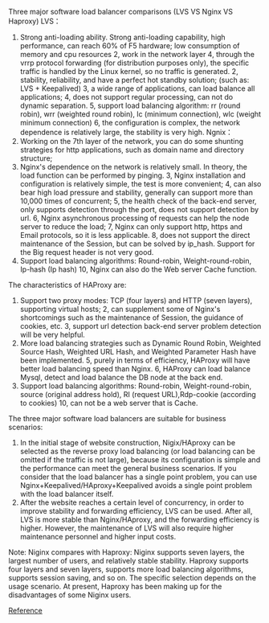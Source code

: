 Three major software load balancer comparisons (LVS VS Nginx VS Haproxy)
LVS：
1. Strong anti-loading ability. Strong anti-loading capability, high performance, can reach 60% of F5 hardware; low consumption of memory and cpu resources
2, work in the network layer 4, through the vrrp protocol forwarding (for distribution purposes only), the specific traffic is handled by the Linux kernel, so no traffic is generated.
2, stability, reliability, and have a perfect hot standby solution; (such as: LVS + Keepalived)
3, a wide range of applications, can load balance all applications;
4, does not support regular processing, can not do dynamic separation.
5, support load balancing algorithm: rr (round robin), wrr (weighted round robin), lc (minimum connection), wlc (weight minimum connection)
6, the configuration is complex, the network dependence is relatively large, the stability is very high.
Ngnix：
1. Working on the 7th layer of the network, you can do some shunting strategies for http applications, such as domain name and directory structure;
2. Nginx's dependence on the network is relatively small. In theory, the load function can be performed by pinging.
3, Nginx installation and configuration is relatively simple, the test is more convenient;
4, can also bear high load pressure and stability, generally can support more than 10,000 times of concurrent;
5, the health check of the back-end server, only supports detection through the port, does not support detection by url.
6, Nginx asynchronous processing of requests can help the node server to reduce the load;
7, Nginx can only support http, https and Email protocols, so it is less applicable.
8, does not support the direct maintenance of the Session, but can be solved by ip_hash. Support for the Big request header is not very good.
9. Support load balancing algorithms: Round-robin, Weight-round-robin, Ip-hash (Ip hash)
10, Nginx can also do the Web server Cache function.
 
The characteristics of HAProxy are:
1. Support two proxy modes: TCP (four layers) and HTTP (seven layers), supporting virtual hosts;
2, can supplement some of Nginx's shortcomings such as the maintenance of Session, the guidance of cookies, etc.
3, support url detection back-end server problem detection will be very helpful.
4. More load balancing strategies such as Dynamic Round Robin, Weighted Source Hash, Weighted URL Hash, and Weighted Parameter Hash have been implemented.
5, purely in terms of efficiency, HAProxy will have better load balancing speed than Nginx.
6, HAProxy can load balance Mysql, detect and load balance the DB node at the back end.
9. Support load balancing algorithms: Round-robin, Weight-round-robin, source (original address hold), RI (request URL),Rdp-cookie (according to cookies)
10, can not be a web server that is Cache.
 
 
 
The three major software load balancers are suitable for business scenarios:
1. In the initial stage of website construction, Nigix/HAproxy can be selected as the reverse proxy load balancing (or load balancing can be omitted if the traffic is not large), because its configuration is simple and the performance can meet the general business scenarios. If you consider that the load balancer has a single point problem, you can use Nginx+Keepalived/HAproxy+Keepalived avoids a single point problem with the load balancer itself.
2. After the website reaches a certain level of concurrency, in order to improve stability and forwarding efficiency, LVS can be used. After all, LVS is more stable than Nginx/HAproxy, and the forwarding efficiency is higher. However, the maintenance of LVS will also require higher maintenance personnel and higher input costs.

Note: Niginx compares with Haproxy: Niginx supports seven layers, the largest number of users, and relatively stable stability. Haproxy supports four layers and seven layers, supports more load balancing algorithms, supports session saving, and so on. The specific selection depends on the usage scenario. At present, Haproxy has been making up for the disadvantages of some Niginx users.

[Reference](http://www.programmersought.com/article/5753215316/)
